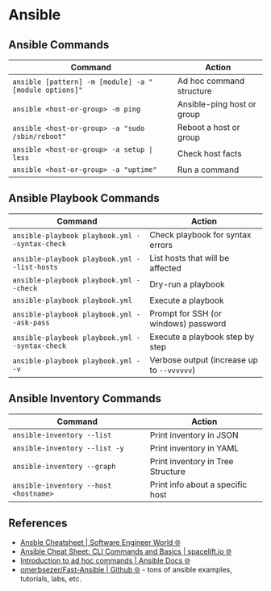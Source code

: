 # Ansible

## Ansible Commands

| Command | Action |
| ------- | ------ |
| `ansible [pattern] -m [module] -a "[module options]"` | Ad hoc command structure |
| `ansible <host-or-group> -m ping` | Ansible-ping host or group |
| `ansible <host-or-group> -a "sudo /sbin/reboot"` | Reboot a host or group |
| `ansible <host-or-group> -a setup \| less` | Check host facts |
| `ansible <host-or-group> -a "uptime"` | Run a command |

## Ansible Playbook Commands

| Command | Action |
| ------- | ------ |
| `ansible-playbook playbook.yml --syntax-check` | Check playbook for syntax errors |
| `ansible-playbook playbook.yml --list-hosts` | List hosts that will be affected |
| `ansible-playbook playbook.yml --check` | Dry-run a playbook |
| `ansible-playbook playbook.yml` | Execute a playbook |
| `ansible-playbook playbook.yml --ask-pass` | Prompt for SSH (or windows) password |
| `ansible-playbook playbook.yml --syntax-check` | Execute a playbook step by step |
| `ansible-playbook playbook.yml --v` | Verbose output (increase up to `--vvvvvv`) |

## Ansible Inventory Commands

| Command | Action |
| ------- | ------ |
| `ansible-inventory --list` | Print inventory in JSON |
| `ansible-inventory --list -y` | Print inventory in YAML |
| `ansible-inventory --graph` | Print inventory in Tree Structure |
| `ansible-inventory --host <hostname>` | Print info about a specific host |

## References

* [Ansble Cheatsheet | Software Engineer World 🌐](https://sweworld.net/cheatsheets/ansible/)
* [Ansible Cheat Sheet: CLI Commands and Basics | spacelift.io 🌐](https://spacelift.io/blog/ansible-cheat-sheet)
* [Introduction to ad hoc commands | Ansible Docs 🌐](https://docs.ansible.com/ansible/latest/command_guide/intro_adhoc.html)
* [omerbsezer/Fast-Ansible | Github 🌐](https://github.com/omerbsezer/Fast-Ansible) - tons of ansible examples, tutorials, labs, etc.
